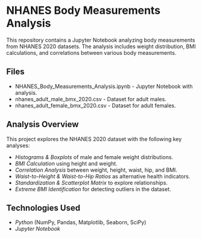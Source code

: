 # NHANES Body Measurements Analysis  

This repository contains a Jupyter Notebook analyzing body measurements from NHANES 2020 datasets. The analysis includes weight distribution, BMI calculations, and correlations between various body measurements.

##  Files  
- NHANES_Body_Measurements_Analysis.ipynb - Jupyter Notebook with analysis.  
- nhanes_adult_male_bmx_2020.csv - Dataset for adult males.  
- nhanes_adult_female_bmx_2020.csv - Dataset for adult females.  

## Analysis Overview  
This project explores the NHANES 2020 dataset with the following key analyses:  
- *Histograms & Boxplots* of male and female weight distributions.  
- *BMI Calculation* using height and weight.  
- *Correlation Analysis* between weight, height, waist, hip, and BMI.  
- *Waist-to-Height & Waist-to-Hip Ratios* as alternative health indicators.  
- *Standardization & Scatterplot Matrix* to explore relationships.  
- *Extreme BMI Identification* for detecting outliers in the dataset.  

## Technologies Used  
- *Python* (NumPy, Pandas, Matplotlib, Seaborn, SciPy)  
- *Jupyter Notebook*

